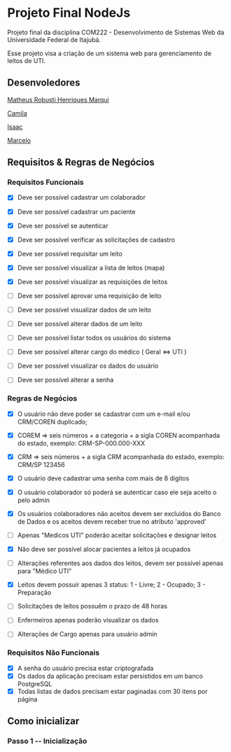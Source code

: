 # Projeto Final NodeJs
Projeto final da disciplina COM222 - Desenvolvimento de Sistemas Web da Universidade Federal de Itajubá.

Esse projeto visa a criação de um sistema web para gerenciamento de leitos de UTI.

## Desenvoledores
[Matheus Robusti Henriques Marqui](https://github.com/Mathenriques)

[Camila]()

[Isaac]()

[Marcelo]()

## Requisitos & Regras de Negócios
### Requisitos Funcionais
- [X] Deve ser possível cadastrar um colaborador
- [X] Deve ser possível cadastrar um paciente
- [X] Deve ser possível se autenticar
- [X] Deve ser possível verificar as solicitações de cadastro
- [X] Deve ser possível requisitar um leito
- [X] Deve ser possível visualizar a lista de leitos (mapa)
- [X] Deve ser possível visualizar as requisições de leitos
- [ ] Deve ser possível aprovar uma requisição de leito
- [ ] Deve ser possível visualizar dados de um leito
- [ ] Deve ser possível alterar dados de um leito

- [ ] Deve ser possível listar todos os usuários do sistema
- [ ] Deve ser possível alterar cargo do médico ( Geral <=> UTI )
- [ ] Deve ser possível visualizar os dados do usuário
- [ ] Deve ser possível alterar a senha

### Regras de Negócios
- [X] O usuário não deve poder se cadastrar com um e-mail e/ou CRM/COREN duplicado;
- [X] COREM => seis números + a categoria + a sigla COREN acompanhada do estado, exemplo: CRM-SP-000.000-XXX
- [X] CRM =>  seis números + a sigla CRM acompanhada do estado, exemplo: CRM/SP 123456
- [X] O usuário deve cadastrar uma senha com mais de 8 digitos
- [X] O usuário colaborador só poderá se autenticar caso ele seja aceito o pelo admin
- [X] Os usuários colaboradores não aceitos devem ser excluidos do Banco de Dados e os aceitos devem receber true no atributo 'approved'
- [ ] Apenas "Medicos UTI" poderão aceitar solicitações e designar leitos
- [X] Não deve ser possível alocar pacientes a leitos já ocupados
- [ ] Alterações referentes aos dados dos leitos, devem ser possível apenas para "Médico UTI"
- [X] Leitos devem possuir apenas 3 status: 1 - Livre; 2 - Ocupado; 3 - Preparação

- [ ] Solicitações de leitos possuêm o prazo de 48 horas
- [ ] Enfermeiros apenas poderão visualizar os dados
- [ ] Alterações de Cargo apenas para usuário admin

### Requisitos Não Funcionais
- [X] A senha do usuário precisa estar criptografada
- [X] Os dados da aplicação precisam estar persistidos em um banco PostgreSQL
- [X] Todas listas de dados precisam estar paginadas com 30 itens por página

## Como inicializar

### Passo 1 -- Inicialização

